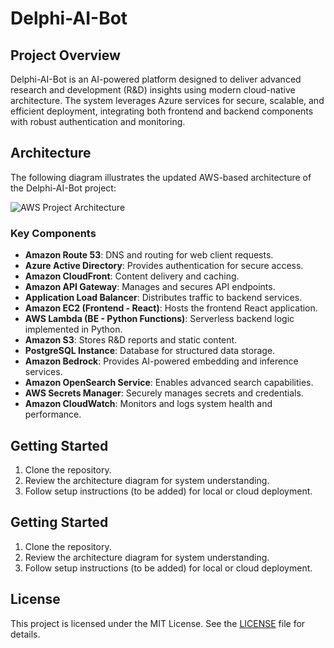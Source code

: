 # Delphi-AI-Bot

## Project Overview

Delphi-AI-Bot is an AI-powered platform designed to deliver advanced research and development (R&D) insights using modern cloud-native architecture. The system leverages Azure services for secure, scalable, and efficient deployment, integrating both frontend and backend components with robust authentication and monitoring.


## Architecture

The following diagram illustrates the updated AWS-based architecture of the Delphi-AI-Bot project:

![AWS Project Architecture](Architecture/Version%203%20-%20Project%20Architecture%20-%20AWS%20(Bedrock).png)

### Key Components

- **Amazon Route 53**: DNS and routing for web client requests.
- **Azure Active Directory**: Provides authentication for secure access.
- **Amazon CloudFront**: Content delivery and caching.
- **Amazon API Gateway**: Manages and secures API endpoints.
- **Application Load Balancer**: Distributes traffic to backend services.
- **Amazon EC2 (Frontend - React)**: Hosts the frontend React application.
- **AWS Lambda (BE - Python Functions)**: Serverless backend logic implemented in Python.
- **Amazon S3**: Stores R&D reports and static content.
- **PostgreSQL Instance**: Database for structured data storage.
- **Amazon Bedrock**: Provides AI-powered embedding and inference services.
- **Amazon OpenSearch Service**: Enables advanced search capabilities.
- **AWS Secrets Manager**: Securely manages secrets and credentials.
- **Amazon CloudWatch**: Monitors and logs system health and performance.

## Getting Started

1. Clone the repository.
2. Review the architecture diagram for system understanding.
3. Follow setup instructions (to be added) for local or cloud deployment.

## Getting Started

1. Clone the repository.
2. Review the architecture diagram for system understanding.
3. Follow setup instructions (to be added) for local or cloud deployment.

## License

This project is licensed under the MIT License. See the [LICENSE](LICENSE) file for details.